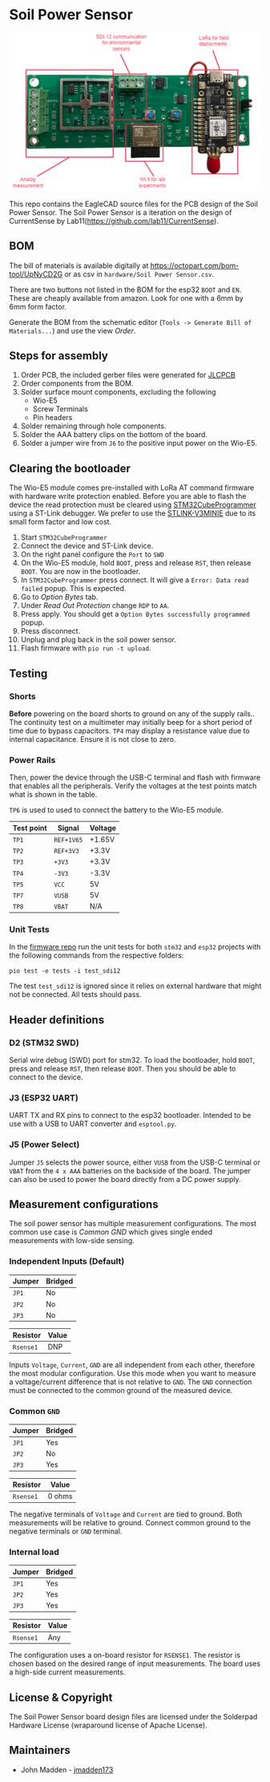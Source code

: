 # Soil Power Sensor

![Annotated Soil Power Sensor](images/sps.png)

This repo contains the EagleCAD source files for the PCB design of the Soil Power Sensor. The Soil Power Sensor is a iteration on the design of CurrentSense by Lab11(https://github.com/lab11/CurrentSense).

## BOM

The bill of materials is available digitally at https://octopart.com/bom-tool/UpNyCD2G or as csv in `hardware/Soil Power Sensor.csv`.

There are two buttons not listed in the BOM for the esp32 `BOOT` and `EN`. These are cheaply available from amazon. Look for one with a 6mm by 6mm form factor.

Generate the BOM from the schematic editor (`Tools -> Generate Bill of Materials...`) and use the view *Order*.

## Steps for assembly

1. Order PCB, the included gerber files were generated for [JLCPCB](https://jlcpcb.com/)
2. Order components from the BOM.
3. Solder surface mount components, excluding the following
	- Wio-E5
	- Screw Terminals
	- Pin headers
4. Solder remaining through hole components.
5. Solder the AAA battery clips on the bottom of the board.
6. Solder a jumper wire from `J6` to the positive input power on the Wio-E5.

## Clearing the bootloader

The Wio-E5 module comes pre-installed with LoRa AT command firmware with hardware write protection enabled. Before you are able to flash the device the read protection must be cleared using [STM32CubeProgrammer](https://www.st.com/en/development-tools/stm32cubeprog.html) using a ST-Link debugger. We prefer to use the [STLINK-V3MINIE](https://www.st.com/en/development-tools/stlink-v3minie.html) due to its small form factor and low cost.

1. Start `STM32CubeProgrammer`
2. Connect the device and ST-Link device.
3. On the right panel configure the `Port` to `SWD`
4. On the Wio-E5 module, hold `BOOT`, press and release `RST`, then release `BOOT`. You are now in the bootloader.
5. In `STM32CubeProgrammer` press connect. It will give a `Error: Data read failed` popup. This is expected.
6. Go to *Option Bytes* tab.
7. Under *Read Out Protection* change `RDP` to `AA`.
8. Press apply. You should get a `Option Bytes successfully programmed` popup.
9. Press disconnect.
10. Unplug and plug back in the soil power sensor.
11. Flash firmware with `pio run -t upload`.

## Testing

### Shorts
**Before** powering on the board shorts to ground on any of the supply rails.. The continuity test on a multimeter may initially beep for a short period of time due to bypass capacitors. `TP4` may display a resistance value due to internal capacitance. Ensure it is not close to zero.

### Power Rails

Then, power the device through the USB-C terminal and flash with firmware that enables all the peripherals. Verify the voltages at the test points match what is shown in the table.

`TP6` is used to used to connect the battery to the Wio-E5 module.

| Test point | Signal     | Voltage |
| ---------- | ---------- | ------- |
| `TP1`      | `REF+1V65` | +1.65V  |
| `TP2`      | `REF+3V3`  | +3.3V   |
| `TP3`      | `+3V3`     | +3.3V   |
| `TP4`      | `-3V3`     | -3.3V   |
| `TP5`      | `VCC`      | 5V      |
| `TP7`      | `VUSB`     | 5V      |
| `TP8`      | `VBAT`     | N/A     |

### Unit Tests

In the [firmware repo](https://github.com/jlab-sensing/soil-power-sensor-firmware) run the unit tests for both `stm32` and `esp32` projects with the following commands from the respective folders:

```
pio test -e tests -i test_sdi12
```

The test `test_sdi12` is ignored since it relies on external hardware that might not be connected. All tests should pass.

## Header definitions

### D2 (STM32 SWD)

Serial wire debug (SWD) port for stm32. To load the bootloader, hold `BOOT`, press and release `RST`, then release `BOOT`. Then you should be able to connect to the device.

### J3 (ESP32 UART)

UART TX and RX pins to connect to the esp32 bootloader. Intended to be use with a USB to UART converter and `esptool.py`.

### J5 (Power Select)

Jumper `J5` selects the power source, either `VUSB` from the USB-C terminal or `VBAT` from the `4 x AAA` batteries on the backside of the board. The jumper can also be used to power the board directly from a DC power supply.

## Measurement configurations

The soil power sensor has multiple measurement configurations. The most common use case is *Common GND* which gives single ended measurements with low-side sensing.

### Independent Inputs (Default)

| Jumper | Bridged |
|---|---|
| `JP1` | No |
| `JP2` | No |
| `JP3` | No |

| Resistor | Value |
|---|---|
| `Rsense1` | DNP |

Inputs `Voltage`, `Current`, `GND` are all independent from each other, therefore the most modular configuration. Use this mode when you want to measure a voltage/current difference that is not relative to `GND`. The `GND` connection must be connected to the common ground of the measured device.

### Common `GND`

| Jumper | Bridged |
|---|---|
| `JP1` | Yes |
| `JP2` | No |
| `JP3` | Yes |

| Resistor | Value |
|---|---|
| `Rsense1` | 0 ohms |


The negative terminals of `Voltage` and `Current` are tied to ground. Both measurements will be relative to ground. Connect common ground to the negative terminals or `GND` terminal.

### Internal load

| Jumper | Bridged |
|---|---|
| `JP1` | Yes |
| `JP2` | Yes |
| `JP3` | Yes |

| Resistor | Value |
|---|---|
| `Rsense1` | Any |

The configuration uses a on-board resistor for `RSENSE1`. The resistor is chosen based on the desired range of input measurements. The board uses a high-side current measurements.

## License & Copyright

The Soil Power Sensor board design files are licensed under the Solderpad Hardware License (wraparound license of Apache License).

## Maintainers

- John Madden - [jmadden173](https://github.com/jmadden173)
